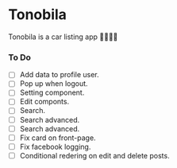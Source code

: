 # Tonobila
Tonobila is a car listing app 
🚗🚓🚗🚕

### To Do

- [ ] Add data to profile user.
- [ ] Pop up when logout.
- [ ] Setting component.
- [ ] Edit componts.
- [ ] Search.
- [ ] Search advanced.
- [ ] Search advanced.
- [ ] Fix card on front-page.
- [ ] Fix facebook logging.
- [ ] Conditional redering on edit and delete posts.